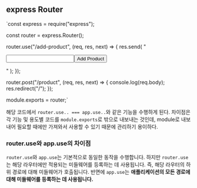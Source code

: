 ## express Router

`const express = require("express");

const router = express.Router();

router.use("/add-product", (req, res, next) => {
res.send(
"<form action='/product' method='POST' ><input type='text' name='title'><button type='submit'>Add Product</button></input></form>"
);
});

router.post("/product", (req, res, next) => {
console.log(req.body);
res.redirect("/");
});

module.exports = router;`

해당 코드에서 `router.use.. === app.use..`와 같은 기능을 수행하게 된다.
차이점은 각 기능 및 용도별 코드를 `module.exports`로 밖으로 내보내는 것인데, module로 내보내어 필요할 때에만 가져와서 사용할 수 있기 때문에 관리하기 용이하다.

### router.use와 app.use의 차이점

`router.use`와 `app.use`는 기본적으로 동일한 동작을 수행합니다. 하지만 `router.use`는 해당 라우터에만 적용되는 미들웨어를 등록하는 데 사용됩니다. 즉, 해당 라우터의 하위 경로에 대해 미들웨어가 호출됩니다. 반면에 `app.use`는 **애플리케이션의 모든 경로에 대해 미들웨어를 등록하는 데 사용됩니다.**
